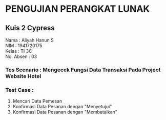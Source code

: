 # PENGUJIAN PERANGKAT LUNAK <br>

## Kuis 2 Cypress <br>

Nama : Aliyah Hanun S <br>
NIM : 1941720175 <br>
Kelas : TI 3C <br>
No. Absen : 03 <br>

### Tes Scenario : Mengecek Fungsi Data Transaksi Pada Project Website Hotel <br>

### Test Case : <br>

1. Mencari Data Pemesan 
2. Konfirmasi Data Pesanan dengan "Menyetujui"
3. Konfirmasi Data Pesanan dengan "Membatalkan"